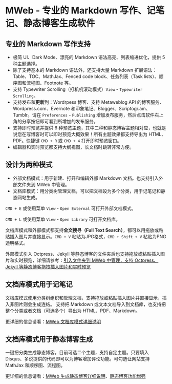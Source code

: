 # MWeb - 专业的 Markdown 写作、记笔记、静态博客生成软件

## 专业的 Markdown 写作支持

* 极简 UI、Dark Mode、漂亮的 Markdown 语法高亮、列表缩进优化，提供 5 种主题选择。
* 除了支持基本的 Markdown 语法外，还支持大量 Markdown 扩展语法：Table、TOC、MathJax、Fenced code block、任务列表（Task lists）、顺序图和流程图、Footnote 等。
* 支持 Typewriter Scrolling（打机机滚动模式）`View` - `Typewriter Scrolling`。
* 支持发布和**更新**到：Wordrpess 博客、支持 Metaweblog API 的博客服务、Wordpress.com、Evernote 和印象笔记、Blogger、Scriptogr.am、Tumblr。请在 `Preferences` - `Publishing` 增加发布服务，然后点击软件右上角的分享按钮即可看到所增加的发布服务。
* 支持即时预览并提供 6 种预览主题，其中二种和静态博客主题相对应，也就是说您在写博客时可以即时预览大概效果！所有主题效果都支持导出为 HTML、PDF。快捷键 `CMD + R` 或 `CMD + 4` 打开即时预览窗口。
* 编辑器和实时预览都支持大纲视图，长文档时跳转非常方便。

## 设计为两种模式

* 外部文档模式：用于新建、打开和编辑外部 Markdown 文档。也支持引入外部文件夹到 MWeb 中管理。
* 文档库模式：用分类树管理文档，可以把文档设为多个分类，用于记笔记和静态网站生成。

`CMD + E` 或使用菜单 `View` - `Open External` 可打开外部文档模式。

`CMD + L` 或使用菜单 `View` - `Open Library` 可打开文档库。

文档库模式和外部模式都支持**全文搜寻（Full Text Search）**，都可以用拖放或粘贴插入图片并直接显示。`CMD + V` 粘贴为JPG格式，`CMD + Shift + V` 粘贴为PNG透明格式。

外部模式引入 Octpress、Jekyll 等静态博客的文件夹后也支持拖放或粘贴插入图片和实时预览，详细请参考：[引入文件夹到 MWeb 中管理，支持 Octpress、Jekyll 等静态博客拖拽插入图片和实时预览](http://zh.mweb.im/mweb-1.4-add-floder-octpress-support.html)

## 文档库模式用于记笔记

文档库模式使用分类树组织和管理文档，支持拖放或粘贴插入图片并直接显示，插入非图片则会生成连结。
支持把 Markdown 或文本文档导入到文档库，也支持把整个分类或者文档（可选多个）导出为 HTML、PDF、Markdown。

更详细的信息请看：[MWeb 文档库模式详细说明](http://zh.mweb.im/mweb-document-library.html)


## 文档库模式用于静态博客生成

一键把分类生成静态博客，目前可选二个主题，支持自定主题。只要填入 Disqus、多说提供的代码即可以为博客增加评论功能。可勾选让网站支持 MathJax 和顺序图、流程图。

更详细的信息请看：[MWeb 生成静态博客详细说明](http://zh.mweb.im/mweb-static-blog-generator.html)、[静态博客功能增强](http://zh.mweb.im/mweb-1.4-static-blog-extension.html)



